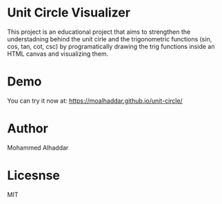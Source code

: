 # Unit Circle Visualizer
This project is an educational project that aims to strengthen the understadning behind the unit cirle and the trigonometric functions (sin, cos, tan, cot, csc) by programatically drawing the trig functions inside an HTML canvas and visualizing them.

# Demo
You can try it now at: https://moalhaddar.github.io/unit-circle/

# Author 
Mohammed Alhaddar

# Licesnse
MIT